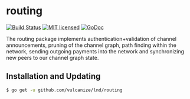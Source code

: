 routing
=======

[![Build Status](http://img.shields.io/travis/vulcanize/lnd.svg)](https://travis-ci.org/vulcanize/lnd) 
[![MIT licensed](https://img.shields.io/badge/license-MIT-blue.svg)](https://github.com/vulcanize/lnd/blob/master/LICENSE)
[![GoDoc](https://img.shields.io/badge/godoc-reference-blue.svg)](http://godoc.org/github.com/vulcanize/lnd/routing)

The routing package implements authentication+validation of channel
announcements, pruning of the channel graph, path finding within the network,
sending outgoing payments into the network and synchronizing new peers to our
channel graph state.

## Installation and Updating

```bash
$ go get -u github.com/vulcanize/lnd/routing
```
